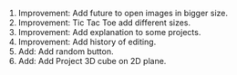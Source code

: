 1) Improvement: Add future to open images in bigger size.
2) Improvement: Tic Tac Toe add different sizes.
3) Improvement: Add explanation to some projects.
4) Improvement: Add history of editing.
5) Add: Add random button.
6) Add: Add Project 3D cube on 2D plane.